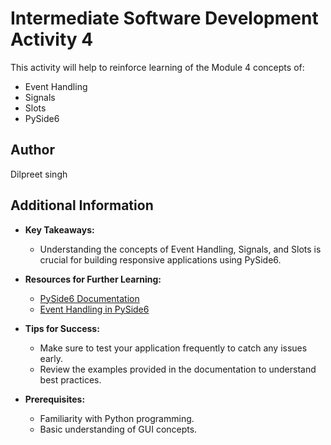 # Intermediate Software Development Activity 4

This activity will help to reinforce learning of the Module 4 concepts of:

- Event Handling
- Signals
- Slots
- PySide6

## Author

Dilpreet singh

## Additional Information

- **Key Takeaways:**
  - Understanding the concepts of Event Handling, Signals, and Slots is crucial for building responsive applications using PySide6.
  
- **Resources for Further Learning:**
  - [PySide6 Documentation](https://doc.qt.io/qtforpython/)
  - [Event Handling in PySide6](https://doc.qt.io/qtforpython/tutorials/basictutorials/events.html)

- **Tips for Success:**
  - Make sure to test your application frequently to catch any issues early.
  - Review the examples provided in the documentation to understand best practices.

- **Prerequisites:**
  - Familiarity with Python programming.
  - Basic understanding of GUI concepts.
